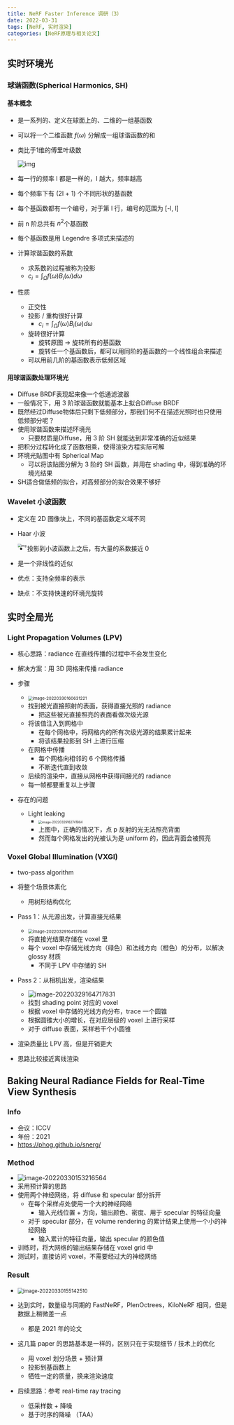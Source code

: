 ```yaml
---
title: NeRF Faster Inference 调研（3）
date: 2022-03-31
tags: [NeRF, 实时渲染]
categories: [NeRF原理与相关论文]
---
```


## 实时环境光

### 球谐函数(Spherical Harmonics, SH)

#### 基本概念

- 是一系列的、定义在球面上的、二维的一组基函数

- 可以将一个二维函数 $f(\omega)$ 分解成一组球谐函数的和

- 类比于1维的傅里叶级数

    ![img](Faster%20Inference_20220331/https%253A%252F%252Fs3-us-west-2.amazonaws.com%252Fsecure.notion-static.com%252Fcd02de24-79ae-4da9-8944-c8116d137ec4%252FUntitled-16486270356271.png)

- 每一行的频率 l 都是一样的，l 越大，频率越高

- 每个频率下有 (2l + 1) 个不同形状的基函数

- 每个基函数都有一个编号，对于第 l 行，编号的范围为 [-l, l]

- 前 n 阶总共有 $n^2$个基函数

- 每个基函数是用 Legendre 多项式来描述的

- 计算球谐函数的系数

    - 求系数的过程被称为投影
    - $c_i = \int_{\Omega} f(\omega)B_i(\omega)d\omega$

- 性质

    - 正交性
    - 投影 / 重构很好计算
        - $c_i = \int_{\Omega} f(\omega)B_i(\omega)d\omega$
    - 旋转很好计算
        - 旋转原图 → 旋转所有的基函数
        - 旋转任一个基函数后，都可以用同阶的基函数的一个线性组合来描述
    - 可以用前几阶的基函数表示低频区域

#### 用球谐函数处理环境光

- Diffuse BRDF表现起来像一个低通滤波器
- 一般情况下，用 3 阶球谐函数就能基本上拟合Diffuse BRDF
- 既然经过Diffuse物体后只剩下低频部分，那我们何不在描述光照时也只使用低频部分呢？
- 使用球谐函数来描述环境光
    - 只要材质是Diffuse，用 3 阶 SH 就能达到非常准确的近似结果
- 把积分过程转化成了函数相乘，使得渲染方程实际可解
- 环境光贴图中有 Spherical Map
    - 可以将该贴图分解为 3 阶的 SH 函数，并用在 shading 中，得到准确的环境光结果
- SH适合做低频的拟合，对高频部分的拟合效果不够好

### Wavelet 小波函数

- 定义在 2D 图像块上，不同的基函数定义域不同

- Haar 小波

    <img src="Faster%20Inference_20220331/https%253A%252F%252Fs3-us-west-2.amazonaws.com%252Fsecure.notion-static.com%252Faaad4380-d3c5-4ba1-ab58-4649abadce1a%252FUntitled-16486270691972.png" alt="img" style="zoom: 50%;" align="left"/>

- 投影到小波函数上之后，有大量的系数接近 0

- 是一个非线性的近似

- 优点：支持全频率的表示

- 缺点：不支持快速的环境光旋转

## 实时全局光

### Light Propagation Volumes (LPV)

- 核心思路：radiance 在直线传播的过程中不会发生变化
- 解决方案：用 3D 网格来传播 radiance
- 步骤
    - <img src="Faster%20Inference_20220331/image-20220330160631221.png" alt="image-20220330160631221" style="zoom: 67%;"/>
    - 找到被光直接照射的表面，获得直接光照的 radiance
        - 把这些被光直接照亮的表面看做次级光源
    - 将该值注入到网格中
        - 在每个网格中，将网格内的所有次级光源的结果累计起来
        - 将该结果投影到 SH 上进行压缩
    - 在网格中传播
        - 每个网格向相邻的 6 个网格传播
        - 不断迭代直到收敛
    - 后续的渲染中，直接从网格中获得间接光的 radiance
    - 每一帧都要重复以上步骤

- 存在的问题
    - Light leaking
        - <img src="Faster%20Inference_20220331/image-20220329162741984.png" alt="image-20220329162741984" style="zoom: 50%;"/>
        - 上图中，正确的情况下，点 p 反射的光无法照亮背面
        - 然而每个网格发出的光被认为是 uniform 的，因此背面会被照亮

###  Voxel Global Illumination (VXGI)

- two-pass algorithm
- 将整个场景体素化
    - 用树形结构优化
- Pass 1：从光源出发，计算直接光结果
    - <img src="Faster%20Inference_20220331/image-20220329164137646.png" alt="image-20220329164137646" style="zoom:67%;" />
    - 将直接光结果存储在 voxel 里
    - 每个 voxel 中存储光线方向（绿色）和法线方向（橙色）的分布，以解决 glossy 材质
        - 不同于 LPV 中存储的 SH
- Pass 2：从相机出发，渲染结果
    - ![image-20220329164717831](Faster%20Inference_20220331/image-20220329164717831.png)
    - 找到 shading point 对应的 voxel
    - 根据 voxel 中存储的光线方向分布，trace 一个圆锥
    - 根据圆锥大小的增长，在对应层级的 voxel 上进行采样
    - 对于 diffuse 表面，采样若干个小圆锥

- 渲染质量比 LPV 高，但是开销更大
- 思路比较接近离线渲染

## Baking Neural Radiance Fields for Real-Time View Synthesis

### Info

- 会议：ICCV
- 年份：2021
- https://phog.github.io/snerg/

### Method

- ![image-20220330153216564](Faster%20Inference_20220331/image-20220330153216564.png)
- 采用预计算的思路
- 使用两个神经网络，将 diffuse 和 specular 部分拆开
    - 在每个采样点处使用一个大的神经网络
        - 输入光线位置 + 方向，输出颜色、密度、用于 specular 的特征向量
    - 对于 specular 部分，在 volume rendering 的累计结果上使用一个小的神经网络
        - 输入累计的特征向量，输出 specular 的颜色值
- 训练时，将大网络的输出结果存储在 voxel grid 中
- 测试时，直接访问 voxel，不需要经过大的神经网络

### Result

- <img src="Faster%20Inference_20220331/image-20220330155142510.png" alt="image-20220330155142510" style="zoom:80%;" />
- 达到实时，数量级与同期的 FastNeRF，PlenOctrees，KiloNeRF 相同，但是数据上稍微差一点
    - 都是 2021 年的论文
- 这几篇 paper 的思路基本是一样的，区别只在于实现细节 / 技术上的优化
    - 用 voxel 划分场景 + 预计算
    - 投影到基函数上
    - 牺牲一定的质量，换来渲染速度






- 后续思路：参考 real-time ray tracing
    - 低采样数 + 降噪
    - 基于时序的降噪 （TAA）
